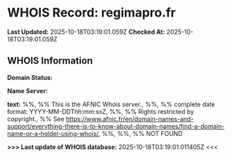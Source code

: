 # WHOIS Record: regimapro.fr

**Last Updated:** 2025-10-18T03:19:01.059Z
**Checked At:** 2025-10-18T03:19:01.059Z

## WHOIS Information

**Domain Status:** 

**Name Server:** 

**text:** %%, %% This is the AFNIC Whois server., %%, %% complete date format: YYYY-MM-DDThh:mm:ssZ, %%, %% Rights restricted by copyright., %% See https://www.afnic.fr/en/domain-names-and-support/everything-there-is-to-know-about-domain-names/find-a-domain-name-or-a-holder-using-whois/, %%, %%, %% NOT FOUND

**>>> Last update of WHOIS database:** 2025-10-18T03:19:01.011405Z <<<

